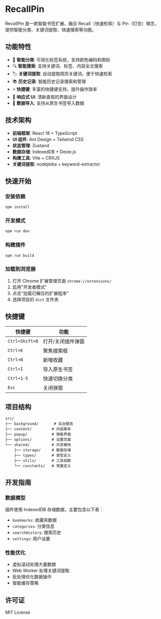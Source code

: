 # RecallPin

RecallPin 是一款智能书签扩展，融合 Recall（快速检索）与 Pin（钉住）理念，提供智能分类、关键词提取、快速搜索等功能。

## 功能特性

- 🎯 **智能分类**: 可视化标签系统，支持颜色编码和图标
- 🔍 **智能搜索**: 支持关键词、标签、内容全文搜索
- 🏷️ **关键词提取**: 自动提取网页关键词，便于快速检索
- 📚 **历史记录**: 智能历史记录搜索和管理
- ⚡ **快捷键**: 丰富的快捷键支持，提升操作效率
- 📱 **响应式 UI**: 清新直观的界面设计
- 🔄 **数据导入**: 支持从原生书签导入数据

## 技术架构

- **前端框架**: React 18 + TypeScript
- **UI 组件**: Ant Design + Tailwind CSS
- **状态管理**: Zustand
- **数据存储**: IndexedDB + Dexie.js
- **构建工具**: Vite + CRXJS
- **关键词提取**: nodejieba + keyword-extractor

## 快速开始

### 安装依赖

```bash
npm install
```

### 开发模式

```bash
npm run dev
```

### 构建插件

```bash
npm run build
```

### 加载到浏览器

1. 打开 Chrome 扩展管理页面 `chrome://extensions/`
2. 启用"开发者模式"
3. 点击"加载已解压的扩展程序"
4. 选择项目的 `dist` 文件夹

## 快捷键

| 快捷键         | 功能              |
| -------------- | ----------------- |
| `Ctrl+Shift+B` | 打开/关闭插件弹窗 |
| `Ctrl+K`       | 聚焦搜索框        |
| `Ctrl+N`       | 新增收藏          |
| `Ctrl+I`       | 导入原生书签      |
| `Ctrl+1-5`     | 快速切换分类      |
| `Esc`          | 关闭弹窗          |

## 项目结构

```
src/
├── background/       # 后台服务
├── content/         # 内容脚本
├── popup/           # 弹窗界面
├── options/         # 设置页面
└── shared/          # 共享模块
    ├── storage/     # 数据存储
    ├── types/       # 类型定义
    ├── utils/       # 工具函数
    └── constants/   # 常量定义
```

## 开发指南

### 数据模型

插件使用 IndexedDB 存储数据，主要包含以下表：

- `bookmarks`: 收藏夹数据
- `categories`: 分类信息
- `searchHistory`: 搜索历史
- `settings`: 用户设置

### 性能优化

- 虚拟滚动处理大量数据
- Web Worker 处理关键词提取
- 批处理优化数据操作
- 智能缓存策略

## 许可证

MIT License
